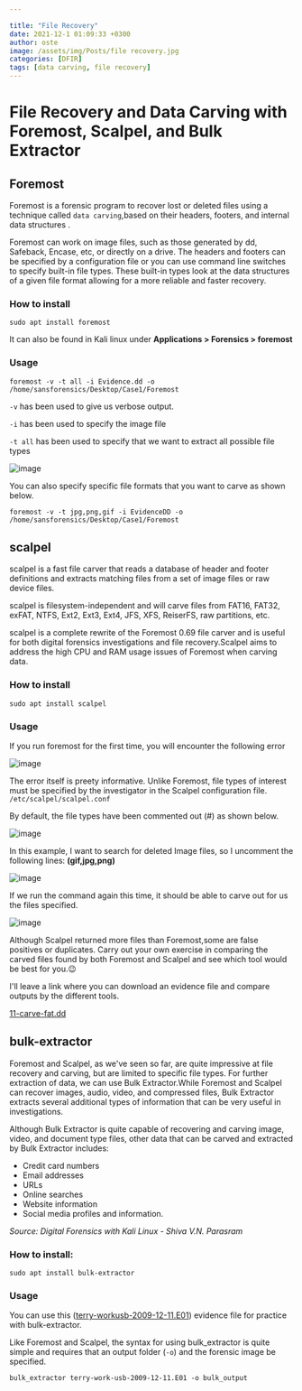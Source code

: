 ```yaml
---

title: "File Recovery"
date: 2021-12-1 01:09:33 +0300
author: oste
image: /assets/img/Posts/file recovery.jpg
categories: [DFIR]
tags: [data carving, file recovery]
---
```


# File Recovery and Data Carving with Foremost, Scalpel, and Bulk Extractor

## Foremost

Foremost is a forensic program to recover lost or deleted files using a technique called `data carving`,based on their headers, footers, and internal data structures .

Foremost can work on image files, such as those generated by dd, Safeback, Encase, etc, or directly on a drive. The headers and footers can be specified by a configuration file or you can use command line switches to specify built-in file types. These built-in types look at the data structures of a given file format allowing for a more reliable and faster recovery.

### **How to install**

`sudo apt install foremost`

It can also be found in Kali linux under **Applications > Forensics > foremost**

### Usage

```
foremost -v -t all -i Evidence.dd -o /home/sansforensics/Desktop/Case1/Foremost
```

`-v` has been used to give us verbose output.

`-i` has been used to specify the image file

`-t all` has been used to specify that we want to extract all possible file types

![image](https://user-images.githubusercontent.com/58165365/141350640-25d2b76d-2876-4d96-9bcf-0ea695438dae.png)

You can also specify specific file formats that you want to carve as shown below.

```
foremost -v -t jpg,png,gif -i EvidenceDD -o /home/sansforensics/Desktop/Case1/Foremost
```

## scalpel

scalpel is a fast file carver that reads a database of header and footer definitions and extracts matching files from a set of image files or raw device files.

scalpel is filesystem-independent and will carve files from FAT16, FAT32, exFAT, NTFS, Ext2, Ext3, Ext4, JFS, XFS, ReiserFS, raw partitions, etc.

scalpel is a complete rewrite of the Foremost 0.69 file carver and is useful for both digital forensics investigations and file recovery.Scalpel aims to address the high CPU and RAM usage issues of Foremost when carving data.

### **How to install**

`sudo apt install scalpel`

### Usage

If you run foremost for the first time, you will encounter the following error

![image](https://user-images.githubusercontent.com/58165365/141351207-be63fbd3-0540-4bf6-af1c-64f891447c5f.png)

The error itself is preety informative. Unlike Foremost, file types of interest must be specified by the investigator in the Scalpel configuration file. `/etc/scalpel/scalpel.conf`

By default, the file types have been commented out (#) as shown below.

![image](https://user-images.githubusercontent.com/58165365/141351363-f6e207dc-e4f8-44e7-84ae-9406d6789736.png)

In this example, I want to search for deleted Image files, so I uncomment the following lines: **(gif,jpg,png)**

![image](https://user-images.githubusercontent.com/58165365/141351574-198be46e-2ac9-4ffc-8d90-60a693b57fd0.png)

If we run the command again this time, it should be able to carve out for us the files specified.

![image](https://user-images.githubusercontent.com/58165365/141351688-faa50f6e-2073-4d11-9e31-06689f580da9.png)

Although Scalpel returned more files than Foremost,some are false positives or duplicates. Carry out your own exercise in comparing the carved files found by both Foremost and Scalpel and see which tool would be best for you.😉

I'll leave a link where you can download an evidence file and compare outputs by the different tools.

[11-carve-fat.dd](http://dftt.sourceforge.net/test11/index.html)

## bulk-extractor

Foremost and Scalpel, as we've seen so far, are quite impressive at file recovery and carving, but are limited to specific file types. For further extraction of data, we can use Bulk Extractor.While Foremost and Scalpel can recover images, audio, video, and compressed files, Bulk Extractor extracts several additional types of information that can be very useful in investigations.

Although Bulk Extractor is quite capable of recovering and carving image, video, and document type files, other data that can be carved and extracted by Bulk Extractor includes:

- Credit card numbers
- Email addresses
- URLs
- Online searches
- Website information
- Social media profiles and information.

_Source: Digital Forensics with Kali Linux - Shiva V.N. Parasram_

### **How to install:**

`sudo apt install bulk-extractor`

### Usage

You can use this ([terry-workusb-2009-12-11.E01](https://downloads.digitalcorpora.org/corpora/scenarios/2009-m57-patents/drives-redacted)) evidence file for practice with bulk-extractor.

Like Foremost and Scalpel, the syntax for using bulk_extractor is quite simple and requires that an output folder (`-o`) and the forensic image be specified.

`bulk_extractor terry-work-usb-2009-12-11.E01 -o bulk_output`
